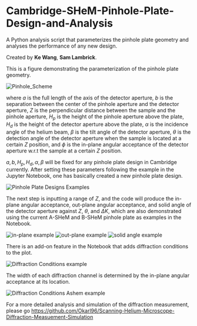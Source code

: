 # Cambridge-SHeM-Pinhole-Plate-Design-and-Analysis

A Python analysis script that parameterizes the pinhole plate geometry and analyses the performance of any new design.

Created by **Ke Wang**, **Sam Lambrick**.

This is a figure demonstrating the parameterization of the pinhole plate geometry.

![Pinhole_Scheme](https://github.com/user-attachments/assets/abcc9f5e-898d-49f5-aa07-7d5b6fdba1e3)

where $a$ is the full length of the axis of the detector aperture, $b$ is the separation between the center of the pinhole aperture and the detector aperture, $Z$ is the perpendicular distance between the sample and the pinhole aperture, $H_p$ is the height of the pinhole aperture above the plate, $H_d$ is the height of the detector aperture above the plate, $\alpha$ is the incidence angle of the helium beam, $\beta$ is the tilt angle of the detector aperture, $\theta$ is the detection angle of the detector aperture when the sample is located at a certain $Z$ position, and $\phi$ is the in-plane angular acceptance of the detector aperture w.r.t the sample at a certain $Z$ position.

$a,b,H_p,H_d,\alpha,\beta$ will be fixed for any pinhole plate design in Cambridge currently. After setting these parameters following the example in the Jupyter Notebook, one has basically created a new pinhole plate design. 

![Pinhole Plate Designs Examples](https://github.com/user-attachments/assets/fe3645fc-271d-4156-8f15-775072622648)

The next step is inputting a range of $Z$, and the code will produce the in-plane angular acceptance, out-plane angular acceptance, and solid angle of the detector aperture against $Z$, $\theta$, and $\Delta K$, which are also demonstrated using the current A-SHeM and B-SHeM pinhole plate as examples in the Notebook.

![in-plane example](https://github.com/user-attachments/assets/9e5bfd27-82d0-4198-ac71-d2075ae8ec55)
![out-plane example](https://github.com/user-attachments/assets/93cd95c4-fbaa-4b39-b21f-99bb5e3a57cd)
![solid angle example](https://github.com/user-attachments/assets/b675001f-9f67-46e2-89ba-77febef5e6e5)

There is an add-on feature in the Notebook that adds diffraction conditions to the plot.

![Diffraction Conditions example](https://github.com/user-attachments/assets/3c72619c-a196-4d5c-b403-e5348d3d6c2b)

The width of each diffraction channel is determined by the in-plane angular acceptance at its location.

![Diffraction Conditions Ashem example](https://github.com/user-attachments/assets/e21a546c-c3c8-4fbe-afb8-60497b4694a8)

For a more detailed analysis and simulation of the diffraction measurement, please go https://github.com/Okarl96/Scanning-Helium-Microscope-Diffraction-Measuement-Simulation
